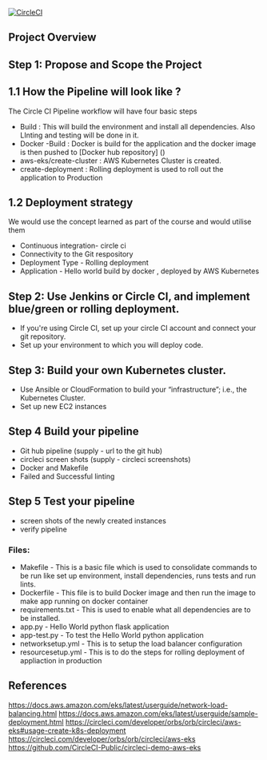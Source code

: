 [![CircleCI](https://dl.circleci.com/status-badge/img/gh/Shivanshu24-ds/shivanshupcapp/tree/master.svg?style=svg)](https://dl.circleci.com/status-badge/redirect/gh/Shivanshu24-ds/shivanshupcapp/tree/master)
      

## Project Overview

## Step 1: Propose and Scope the Project

## 1.1 How the Pipeline will look like ?

The Circle CI Pipeline workflow will have four basic steps
* Build : This will build the environment and install all dependencies. Also LInting and testing will be done in it.
* Docker -Build : Docker is build for the application and the docker image is then pushed to [Docker hub repository] ()
* aws-eks/create-cluster : AWS Kubernetes Cluster is created.
* create-deployment : Rolling deployment is used to roll out the application to Production

## 1.2 Deployment strategy

We would use the concept learned as part of the course and would utilise them 

- Continuous integration- circle ci 
- Connectivity to the Git respository
- Deployment Type - Rolling deployment
- Application - Hello world build by docker , deployed by AWS Kubernetes

## Step 2: Use Jenkins or Circle CI, and implement blue/green or rolling deployment.

- If you're using Circle CI, set up your circle CI account and connect your git repository.
- Set up your environment to which you will deploy code.

## Step 3: Build your own Kubernetes cluster.

- Use Ansible or CloudFormation to build your “infrastructure”; i.e., the Kubernetes Cluster.
- Set up new EC2 instances

## Step 4 Build your pipeline

- Git hub pipeline (supply - url to the git hub)
- circleci screen shots (supply - circleci screenshots)
- Docker and Makefile
- Failed and Successful linting

## Step 5 Test your pipeline
- screen shots of the newly created instances
- verify pipeline


### Files:
*	Makefile - This is a basic file which is used to consolidate commands to be run like set up environment, install dependencies, runs tests and run lints.
*	Dockerfile - This file is to build Docker image and then run the image to make app running on docker container
*	requirements.txt - This is used to enable what all dependencies are to be installed.
*	app.py - Hello World python flask application
*	app-test.py - To test the Hello World python application 
*	networksetup.yml - This is to setup the load balancer configuration
*	resourcesetup.yml - This is to do the steps for rolling deployment of appliaction in production

## References
https://docs.aws.amazon.com/eks/latest/userguide/network-load-balancing.html
https://docs.aws.amazon.com/eks/latest/userguide/sample-deployment.html
https://circleci.com/developer/orbs/orb/circleci/aws-eks#usage-create-k8s-deployment
https://circleci.com/developer/orbs/orb/circleci/aws-eks
https://github.com/CircleCI-Public/circleci-demo-aws-eks

